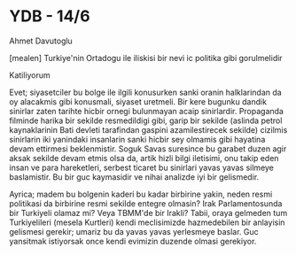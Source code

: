 # YDB - 14/6

Ahmet Davutoglu

[mealen] Turkiye'nin Ortadogu ile iliskisi bir nevi ic politika gibi gorulmelidir

Katiliyorum

Evet; siyasetciler bu bolge ile ilgili konusurken sanki oranin halklarindan da oy alacakmis gibi konusmali, siyaset uretmeli. Bir kere bugunku dandik sinirlar zaten tarihte hicbir ornegi bulunmayan acaip sinirlardir. Propaganda filminde harika bir sekilde resmedildigi gibi, garip bir sekilde (aslinda petrol kaynaklarinin Bati devleti tarafindan gaspini azamilestirecek sekilde) cizilmis sinirlarin iki yanindaki insanlarin sanki hicbir sey olmamis gibi hayatina devam ettirmesi beklenmistir. Soguk Savas suresince bu garabet duzen agir aksak sekilde devam etmis olsa da, artik hizli bilgi iletisimi, onu takip eden insan ve para hareketleri, serbest ticaret bu sinirlari yavas yavas silmeye baslamistir. Bu bir guc kaymasidir ve nihai analizde iyi bir gelismedir.

Ayrica; madem bu bolgenin kaderi bu kadar birbirine yakin, neden resmi politikasi da birbirine resmi sekilde entegre olmasin? Irak Parlamentosunda bir Turkiyeli olamaz mi? Veya TBMM'de bir Irakli? Tabii, oraya gelmeden tum Turkiyelileri (mesela Kurtleri) kendi meclisimizde hazmedebilen bir anlayisin gelismesi gerekir; umariz bu da yavas yavas yerlesmeye baslar. Guc yansitmak istiyorsak once kendi evimizin duzende olmasi gerekiyor.
